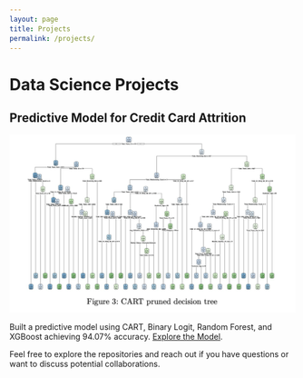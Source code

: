 ```yaml
---
layout: page
title: Projects
permalink: /projects/
---
```


# Data Science Projects

## Predictive Model for Credit Card Attrition

![Model Output](images/Decision_tree.png)

Built a predictive model using CART, Binary Logit, Random Forest, and XGBoost achieving 94.07% accuracy. [Explore the Model]([link-to-model-repository](https://github.com/Oluvick/Oluvick.github.io/tree/statistical_modeling)).

Feel free to explore the repositories and reach out if you have questions or want to discuss potential collaborations.

